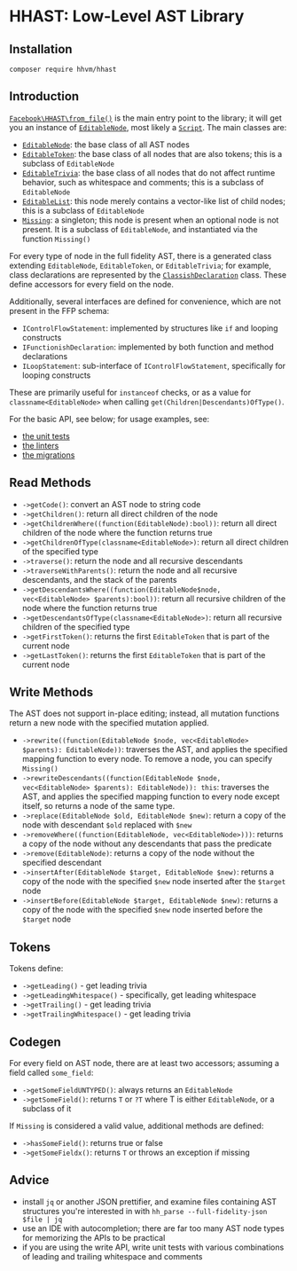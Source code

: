 # HHAST: Low-Level AST Library

## Installation

```
composer require hhvm/hhast
```

## Introduction

[`Facebook\HHAST\from_file()`](../src/entrypoints.php) is the main entry point to the library; it will get you an instance of
[`EditableNode`](../src/EditableNode.php), most likely a [`Script`](../codegen/syntax/Script.php). The main classes are:

 - [`EditableNode`](../src/EditableNode.php): the base class of all AST nodes
 - [`EditableToken`](../src/EditableToken.php): the base class of all nodes that are also tokens; this is a subclass of `EditableNode`
 - [`EditableTrivia`](../src/EditableTrivia.php): the base class of all nodes that do not affect runtime behavior, such as whitespace and comments; this is a subclass of `EditableNode`
 - [`EditableList`](../src/EditableTrivia.php): this node merely contains a vector-like list of child nodes; this is a subclass of `EditableNode`
 - [`Missing`](../src/Missing.php): a singleton; this node is present when an optional node is not present. It is a subclass of `EditableNode`, and instantiated via the function `Missing()`

For every type of node in the full fidelity AST, there is a generated class extending `EditableNode`, `EditableToken`, or `EditableTrivia`; for example, class declarations are represented by the [`ClassishDeclaration`](../codegen/syntax/ClassishDeclaration.php) class. These define accessors for every field on the node.

Additionally, several interfaces are defined for convenience, which are not present in the FFP schema:

 - `IControlFlowStatement`: implemented by structures like `if` and looping constructs
 - `IFunctionishDeclaration`: implemented by both function and method declarations
 - `ILoopStatement`: sub-interface of `IControlFlowStatement`, specifically for looping constructs

These are primarily useful for `instanceof` checks, or as a value for `classname<EditableNode>` when calling `get(Children|Descendants)OfType()`.

For the basic API, see below; for usage examples, see:
 - [the unit tests](../tests/)
 - [the linters](../src/Linters/)
 - [the migrations](../src/Migrations/)

## Read Methods

 - `->getCode()`: convert an AST node to string code
 - `->getChildren()`: return all direct children of the node
 - `->getChildrenWhere((function(EditableNode):bool))`: return all direct children of the node where the function returns true
 - `->getChildrenOfType(classname<EditableNode>)`: return all direct children of the specified type
 - `->traverse()`: return the node and all recursive descendants
 - `->traverseWithParents()`: return the node and all recursive descendants, and the stack of the parents
 - `->getDescendantsWhere((function(EditableNode$node, vec<EditableNode> $parents):bool))`: return all recursive children of the node where the function returns true
 - `->getDescendantsOfType(classname<EditableNode>)`: return all recursive children of the specified type
 - `->getFirstToken()`: returns the first `EditableToken` that is part of the current node
 - `->getLastToken()`: returns the first `EditableToken` that is part of the current node

## Write Methods

The AST does not support in-place editing; instead, all mutation functions return a new node with the specified mutation applied.

 - `->rewrite((function(EditableNode $node, vec<EditableNode> $parents): EditableNode))`: traverses the AST, and applies the specified mapping function to every node. To remove a node, you can specify `Missing()`
 - `->rewriteDescendants((function(EditableNode $node, vec<EditableNode> $parents): EditableNode)): this`: traverses the AST, and applies the specified mapping function to every node except itself, so returns a node of the same type.
 - `->replace(EditableNode $old, EditableNode $new)`: return a copy of the node with descendant `$old` replaced with `$new`
 - `->removeWhere((function(EditableNode, vec<EditableNode>)))`: returns a copy of the node without any descendants that pass the predicate
 - `->remove(EditableNode)`: returns a copy of the node without the specified descendant
 - `->insertAfter(EditableNode $target, EditableNode $new)`: returns a copy of the node with the specified `$new` node inserted after the `$target` node
 - `->insertBefore(EditableNode $target, EditableNode $new)`: returns a copy of the node with the specified `$new` node inserted before the `$target` node

## Tokens

Tokens define:

 - `->getLeading()` - get leading trivia
 - `->getLeadingWhitespace()` - specifically, get leading whitespace
 - `->getTrailing()` - get leading trivia
 - `->getTrailingWhitespace()` - get leading trivia

## Codegen

For every field on AST node, there are at least two accessors; assuming a field called `some_field`:

 - `->getSomeFieldUNTYPED()`: always returns an `EditableNode`
 - `->getSomeField()`: returns `T` or `?T` where T is either `EditableNode`, or a subclass of it


If `Missing` is considered a valid value, additional methods are defined:

 - `->hasSomeField()`: returns true or false
 - `->getSomeFieldx()`: returns `T` or throws an exception if missing

## Advice

 - install `jq` or another JSON prettifier, and examine files containing AST structures you're interested in with `hh_parse --full-fidelity-json $file | jq`
 - use an IDE with autocompletion; there are far too many AST node types for memorizing the APIs to be practical
 - if you are using the write API, write unit tests with various combinations of leading and trailing whitespace and comments

